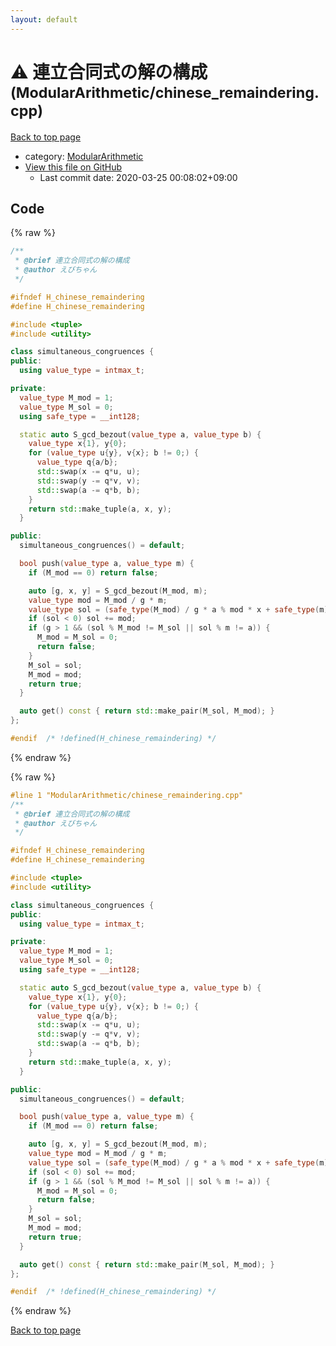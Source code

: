 ```yaml
---
layout: default
---
```


<!-- mathjax config similar to math.stackexchange -->
<script type="text/javascript" async
  src="https://cdnjs.cloudflare.com/ajax/libs/mathjax/2.7.5/MathJax.js?config=TeX-MML-AM_CHTML">
</script>
<script type="text/x-mathjax-config">
  MathJax.Hub.Config({
    TeX: { equationNumbers: { autoNumber: "AMS" }},
    tex2jax: {
      inlineMath: [ ['$','$'] ],
      processEscapes: true
    },
    "HTML-CSS": { matchFontHeight: false },
    displayAlign: "left",
    displayIndent: "2em"
  });
</script>

<script type="text/javascript" src="https://cdnjs.cloudflare.com/ajax/libs/jquery/3.4.1/jquery.min.js"></script>
<script src="https://cdn.jsdelivr.net/npm/jquery-balloon-js@1.1.2/jquery.balloon.min.js" integrity="sha256-ZEYs9VrgAeNuPvs15E39OsyOJaIkXEEt10fzxJ20+2I=" crossorigin="anonymous"></script>
<script type="text/javascript" src="../../assets/js/copy-button.js"></script>
<link rel="stylesheet" href="../../assets/css/copy-button.css" />


# :warning: 連立合同式の解の構成 <small>(ModularArithmetic/chinese_remaindering.cpp)</small>

<a href="../../index.html">Back to top page</a>

* category: <a href="../../index.html#495e431c85de4c533fce4ff12db613fe">ModularArithmetic</a>
* <a href="{{ site.github.repository_url }}/blob/master/ModularArithmetic/chinese_remaindering.cpp">View this file on GitHub</a>
    - Last commit date: 2020-03-25 00:08:02+09:00




## Code

<a id="unbundled"></a>
{% raw %}
```cpp
/**
 * @brief 連立合同式の解の構成
 * @author えびちゃん
 */

#ifndef H_chinese_remaindering
#define H_chinese_remaindering

#include <tuple>
#include <utility>

class simultaneous_congruences {
public:
  using value_type = intmax_t;

private:
  value_type M_mod = 1;
  value_type M_sol = 0;
  using safe_type = __int128;

  static auto S_gcd_bezout(value_type a, value_type b) {
    value_type x{1}, y{0};
    for (value_type u{y}, v{x}; b != 0;) {
      value_type q{a/b};
      std::swap(x -= q*u, u);
      std::swap(y -= q*v, v);
      std::swap(a -= q*b, b);
    }
    return std::make_tuple(a, x, y);
  }

public:
  simultaneous_congruences() = default;

  bool push(value_type a, value_type m) {
    if (M_mod == 0) return false;

    auto [g, x, y] = S_gcd_bezout(M_mod, m);
    value_type mod = M_mod / g * m;
    value_type sol = (safe_type(M_mod) / g * a % mod * x + safe_type(m) / g * M_sol % mod * y) % mod;
    if (sol < 0) sol += mod;
    if (g > 1 && (sol % M_mod != M_sol || sol % m != a)) {
      M_mod = M_sol = 0;
      return false;
    }
    M_sol = sol;
    M_mod = mod;
    return true;
  }

  auto get() const { return std::make_pair(M_sol, M_mod); }
};

#endif  /* !defined(H_chinese_remaindering) */

```
{% endraw %}

<a id="bundled"></a>
{% raw %}
```cpp
#line 1 "ModularArithmetic/chinese_remaindering.cpp"
/**
 * @brief 連立合同式の解の構成
 * @author えびちゃん
 */

#ifndef H_chinese_remaindering
#define H_chinese_remaindering

#include <tuple>
#include <utility>

class simultaneous_congruences {
public:
  using value_type = intmax_t;

private:
  value_type M_mod = 1;
  value_type M_sol = 0;
  using safe_type = __int128;

  static auto S_gcd_bezout(value_type a, value_type b) {
    value_type x{1}, y{0};
    for (value_type u{y}, v{x}; b != 0;) {
      value_type q{a/b};
      std::swap(x -= q*u, u);
      std::swap(y -= q*v, v);
      std::swap(a -= q*b, b);
    }
    return std::make_tuple(a, x, y);
  }

public:
  simultaneous_congruences() = default;

  bool push(value_type a, value_type m) {
    if (M_mod == 0) return false;

    auto [g, x, y] = S_gcd_bezout(M_mod, m);
    value_type mod = M_mod / g * m;
    value_type sol = (safe_type(M_mod) / g * a % mod * x + safe_type(m) / g * M_sol % mod * y) % mod;
    if (sol < 0) sol += mod;
    if (g > 1 && (sol % M_mod != M_sol || sol % m != a)) {
      M_mod = M_sol = 0;
      return false;
    }
    M_sol = sol;
    M_mod = mod;
    return true;
  }

  auto get() const { return std::make_pair(M_sol, M_mod); }
};

#endif  /* !defined(H_chinese_remaindering) */

```
{% endraw %}

<a href="../../index.html">Back to top page</a>

